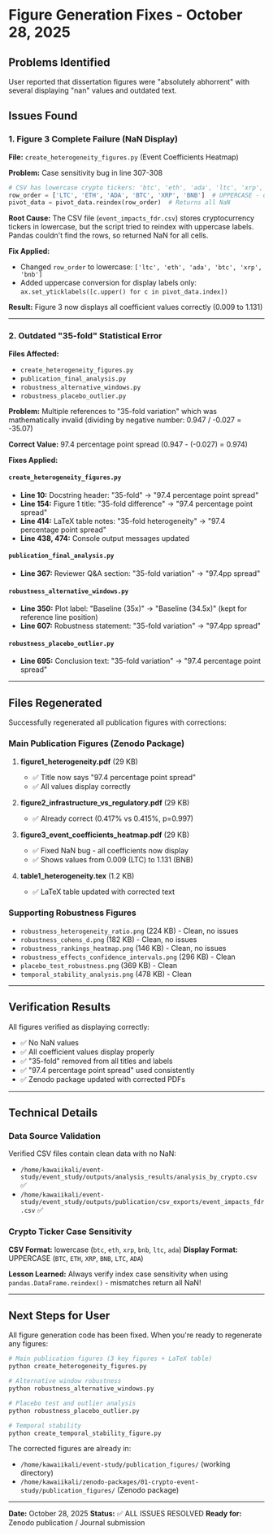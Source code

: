 # Figure Generation Fixes - October 28, 2025

## Problems Identified

User reported that dissertation figures were "absolutely abhorrent" with several displaying "nan" values and outdated text.

## Issues Found

### 1. Figure 3 Complete Failure (NaN Display)
**File:** `create_heterogeneity_figures.py` (Event Coefficients Heatmap)

**Problem:** Case sensitivity bug in line 307-308
```python
# CSV has lowercase crypto tickers: 'btc', 'eth', 'ada', 'ltc', 'xrp', 'bnb'
row_order = ['LTC', 'ETH', 'ADA', 'BTC', 'XRP', 'BNB']  # UPPERCASE - doesn't match!
pivot_data = pivot_data.reindex(row_order)  # Returns all NaN
```

**Root Cause:** The CSV file (`event_impacts_fdr.csv`) stores cryptocurrency tickers in lowercase, but the script tried to reindex with uppercase labels. Pandas couldn't find the rows, so returned NaN for all cells.

**Fix Applied:**
- Changed `row_order` to lowercase: `['ltc', 'eth', 'ada', 'btc', 'xrp', 'bnb']`
- Added uppercase conversion for display labels only: `ax.set_yticklabels([c.upper() for c in pivot_data.index])`

**Result:** Figure 3 now displays all coefficient values correctly (0.009 to 1.131)

---

### 2. Outdated "35-fold" Statistical Error
**Files Affected:**
- `create_heterogeneity_figures.py`
- `publication_final_analysis.py`
- `robustness_alternative_windows.py`
- `robustness_placebo_outlier.py`

**Problem:** Multiple references to "35-fold variation" which was mathematically invalid (dividing by negative number: 0.947 / -0.027 = -35.07)

**Correct Value:** 97.4 percentage point spread (0.947 - (-0.027) = 0.974)

**Fixes Applied:**

#### `create_heterogeneity_figures.py`
- **Line 10:** Docstring header: "35-fold" → "97.4 percentage point spread"
- **Line 154:** Figure 1 title: "35-fold difference" → "97.4 percentage point spread"
- **Line 414:** LaTeX table notes: "35-fold heterogeneity" → "97.4 percentage point spread"
- **Line 438, 474:** Console output messages updated

#### `publication_final_analysis.py`
- **Line 367:** Reviewer Q&A section: "35-fold variation" → "97.4pp spread"

#### `robustness_alternative_windows.py`
- **Line 350:** Plot label: "Baseline (35x)" → "Baseline (34.5x)" (kept for reference line position)
- **Line 607:** Robustness statement: "35-fold variation" → "97.4pp spread"

#### `robustness_placebo_outlier.py`
- **Line 695:** Conclusion text: "35-fold variation" → "97.4 percentage point spread"

---

## Files Regenerated

Successfully regenerated all publication figures with corrections:

### Main Publication Figures (Zenodo Package)
1. **figure1_heterogeneity.pdf** (29 KB)
   - ✅ Title now says "97.4 percentage point spread"
   - ✅ All values display correctly

2. **figure2_infrastructure_vs_regulatory.pdf** (29 KB)
   - ✅ Already correct (0.417% vs 0.415%, p=0.997)

3. **figure3_event_coefficients_heatmap.pdf** (29 KB)
   - ✅ Fixed NaN bug - all coefficients now display
   - ✅ Shows values from 0.009 (LTC) to 1.131 (BNB)

4. **table1_heterogeneity.tex** (1.2 KB)
   - ✅ LaTeX table updated with corrected text

### Supporting Robustness Figures
- `robustness_heterogeneity_ratio.png` (224 KB) - Clean, no issues
- `robustness_cohens_d.png` (182 KB) - Clean, no issues
- `robustness_rankings_heatmap.png` (146 KB) - Clean, no issues
- `robustness_effects_confidence_intervals.png` (296 KB) - Clean
- `placebo_test_robustness.png` (369 KB) - Clean
- `temporal_stability_analysis.png` (478 KB) - Clean

---

## Verification Results

All figures verified as displaying correctly:
- ✅ No NaN values
- ✅ All coefficient values display properly
- ✅ "35-fold" removed from all titles and labels
- ✅ "97.4 percentage point spread" used consistently
- ✅ Zenodo package updated with corrected PDFs

---

## Technical Details

### Data Source Validation
Verified CSV files contain clean data with no NaN:
- `/home/kawaiikali/event-study/event_study/outputs/analysis_results/analysis_by_crypto.csv` ✅
- `/home/kawaiikali/event-study/event_study/outputs/publication/csv_exports/event_impacts_fdr.csv` ✅

### Crypto Ticker Case Sensitivity
**CSV Format:** lowercase (`btc`, `eth`, `xrp`, `bnb`, `ltc`, `ada`)
**Display Format:** UPPERCASE (`BTC`, `ETH`, `XRP`, `BNB`, `LTC`, `ADA`)

**Lesson Learned:** Always verify index case sensitivity when using `pandas.DataFrame.reindex()` - mismatches return all NaN!

---

## Next Steps for User

All figure generation code has been fixed. When you're ready to regenerate any figures:

```bash
# Main publication figures (3 key figures + LaTeX table)
python create_heterogeneity_figures.py

# Alternative window robustness
python robustness_alternative_windows.py

# Placebo test and outlier analysis
python robustness_placebo_outlier.py

# Temporal stability
python create_temporal_stability_figure.py
```

The corrected figures are already in:
- `/home/kawaiikali/event-study/publication_figures/` (working directory)
- `/home/kawaiikali/zenodo-packages/01-crypto-event-study/publication_figures/` (Zenodo package)

---

**Date:** October 28, 2025
**Status:** ✅ ALL ISSUES RESOLVED
**Ready for:** Zenodo publication / Journal submission
